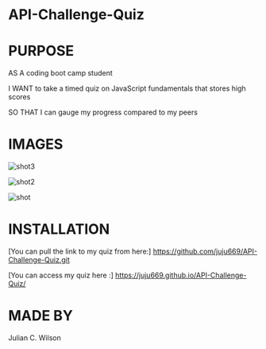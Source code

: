# API-Challenge-Quiz

# PURPOSE

AS A coding boot camp student

I WANT to take a timed quiz on JavaScript fundamentals that stores high scores

SO THAT I can gauge my progress compared to my peers

# IMAGES

![shot3](https://user-images.githubusercontent.com/58565920/126082791-4d5a4900-f1cd-473d-86b2-005acfcf127a.png)

![shot2](https://user-images.githubusercontent.com/58565920/126082795-2aae6f39-a793-4384-8a2e-52e6b3a7a9de.png)

![shot](https://user-images.githubusercontent.com/58565920/126082800-9e9a15cc-f112-4422-86ce-92abe69f7c9a.png)


# INSTALLATION

[You can pull the link to my quiz from here:]  https://github.com/juju669/API-Challenge-Quiz.git

[You can access my quiz here :] https://juju669.github.io/API-Challenge-Quiz/


# MADE BY 
Julian C. Wilson
